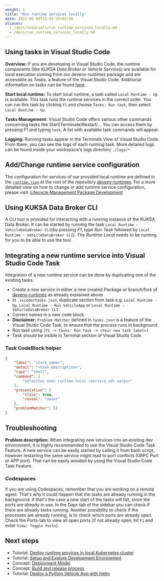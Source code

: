 ```yaml
---
weight: 1
title: "Run runtime services locally"
date: 2022-05-09T13:43:25+05:30
aliases:
  - /docs/tutorials/run_runtime_services_locally.md
  - /docs/run_runtime_services_locally.md
---
```


## Using tasks in Visual Studio Code

**Overview:** If you are developing in Visual Studio Code, the runtime components (like _KUKSA Data Broker_ or _Vehicle Services_) are available for local execution coming from our _devenv-runtimes_ package and are accessible as _Tasks_, a feature of the Visual Studio Code. Additional information on tasks can be found [here](https://code.visualstudio.com/docs/editor/tasks).

**Start local runtime:** To start local runtime, a task called `Local Runtime - Up` is available. This task runs the runtime services in the correct order. You can run this task by clicking `F1` and choose `Tasks: Run task`, then select `Local Runtime - Up`.

**Tasks Management:** Visual Studio Code offers various other commands concerning tasks like Start/Terminate/Restart/... You can access them by pressing F1 and typing `task`. A list with available task commands will appear.

**Logging:** Running tasks appear in the Terminals View of Visual Studio Code. From there, you can see the logs of each running task. More detailed logs can be found inside your workspace's logs directory `./logs/*`

## Add/Change runtime service configuration

The configuration for services of our provided local runtime are defined in the [`runtime.json`](https://github.com/eclipse-velocitas/devenv-runtimes/blob/main/runtime.json) at the root of the repository [devenv-runtimes](https://github.com/eclipse-velocitas/devenv-runtimes/tree/main).
For a more detailed view on how to change or add runtime service configuration, please visit: [Lifecycle Management Package Development](/docs/concepts/lifecycle_management/packages/development/#configuration-of-runtime-packages)

## Using KUKSA Data Broker CLI

A CLI tool is provided for interacting with a running instance of the KUKSA Data Broker. It can be started by running the task `Local Runtime - VehicleDataBroker CLI`(by pressing _F1_, type _Run Task_ followed by `Local Runtime - VehicleDataBroker CLI`). The _Runtime Local_ needs to be running for you to be able to use the tool.

## Integrating a new runtime service into Visual Studio Code Task

Integration of a new runtime service can be done by duplicating one of the existing tasks.

- Create a new service in either a new created _Package_ or branch/fork of [devenv-runtimes](https://github.com/eclipse-velocitas/devenv-runtimes/tree/main) as already explained above
- In `.vscode/tasks.json`, duplicate section from task e.g. `Local Runtime - Up`, `Local Runtime - Run VehicleApp` or `Local Runtime - VehicleDataBroker CLI`
- Correct names in a new code block
- **Disclaimer:** `Problem Matcher` defined in `tasks.json` is a feature of the Visual Studio Code Task, to ensure that the process runs in background
- Run task using `[F1 -> Tasks: Run Task -> <Your new task label>]`
- Task should be visible in Terminal section of Visual Studio Code

### Task CodeBlock helper

```json
{
    "label": "<task_name>",
    "detail": "<task_description>",
    "type": "shell",
    "command": [
        "velocitas exec runtime-local <service_id> <args>"
    ],
    "presentation": {
        "close": true,
        "reveal": "never"
    },
    "problemMatcher": []
}
```

## Troubleshooting

**Problem description:** When integrating new services into an existing dev environment, it is highly recommended to use the Visual Studio Code Task Feature.
A new service can be easily started by calling it from bash script, however restarting the same service might lead to port conflicts (GRPC Port or APP port). That can be easily avoided by using the Visual Studio Code Task Feature.

### Codespaces

If you are using Codespaces, remember that you are working on a remote agent. That's why it could happen that the tasks are already running in the background. If that's the case a new start of the tasks will fail, since the ports are already in use. In the Dapr-tab of the sidebar you can check if there are already tasks running. Another possibility to check if the processes are already running, is to check which ports are already open. Check the Ports-tab to view all open ports (if not already open, hit `F1` and enter `View: Toggle Ports`).

## Next steps

- Tutorial: [Deploy runtime services in local Kubernetes cluster](/docs/tutorials/run_runtime_services_kubernetes.md)
- Tutorial: [Setup and Explore Development Environment](/docs/tutorials/quickstart)
- Concept: [Deployment Model](/docs/about/deployment-model/)
- Concept: [Build and release process](/docs/about/deployment-model/vehicle_app_releases/)
- Tutorial: [Deploy a Python Vehicle App with Helm](/docs/tutorials/tutorial_how_to_deploy_a_vehicle_app_with_helm.md)
